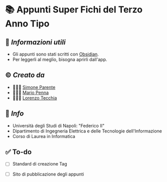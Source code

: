 # 📚 Appunti Super Fichi del Terzo Anno Tipo

## 📑 *Informazioni utili*

- Gli appunti sono stati scritti con [Obsidian](https://obsidian.md).
- Per leggerli al meglio, bisogna aprirli dall'app.
## ©️ *Creato da*

- 🧑🏻‍💻  [Simone Parente](https://github.com/simoneparente)
- 🧑🏻‍💻  [Mario Penna](https://github.com/bickpenna/)
- 🧑🏻‍💻  [Lorenzo Tecchia](https://github.com/lorenzotecchia)

## 🏬 *Info*

- Università degli Studi di Napoli: "Federico II"
- Dipartimento di Ingegneria Elettrica e delle Tecnologie dell'Informazione
- Corso di Laurea in Informatica
## ✅ To-do
- [ ] Standard di creazione Tag
- [ ] Sito di pubblicazione degli appunti


